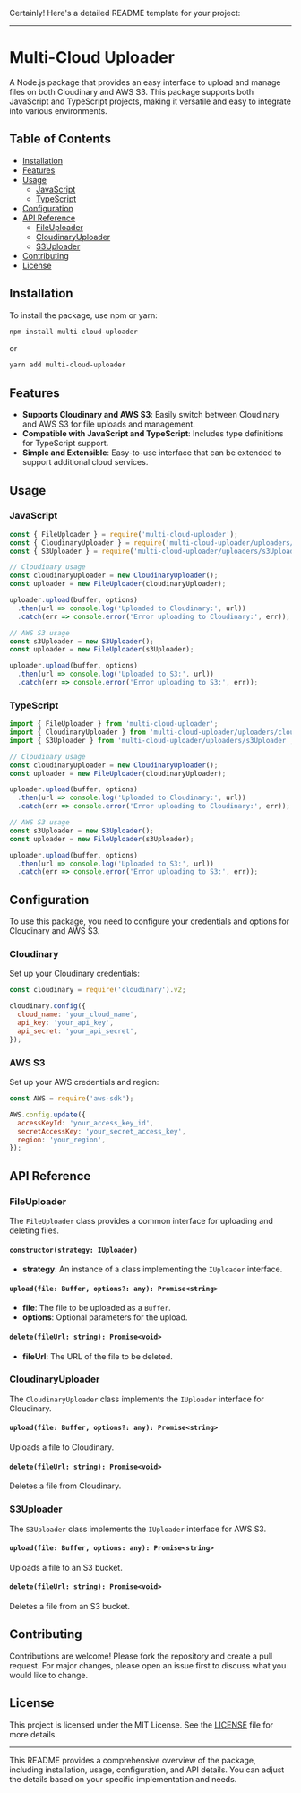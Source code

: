 Certainly! Here's a detailed README template for your project:

---

# Multi-Cloud Uploader

A Node.js package that provides an easy interface to upload and manage files on both Cloudinary and AWS S3. This package supports both JavaScript and TypeScript projects, making it versatile and easy to integrate into various environments.

## Table of Contents

- [Installation](#installation)
- [Features](#features)
- [Usage](#usage)
  - [JavaScript](#javascript)
  - [TypeScript](#typescript)
- [Configuration](#configuration)
- [API Reference](#api-reference)
  - [FileUploader](#fileuploader)
  - [CloudinaryUploader](#cloudinaryuploader)
  - [S3Uploader](#s3uploader)
- [Contributing](#contributing)
- [License](#license)

## Installation

To install the package, use npm or yarn:

```bash
npm install multi-cloud-uploader
```

or

```bash
yarn add multi-cloud-uploader
```

## Features

- **Supports Cloudinary and AWS S3**: Easily switch between Cloudinary and AWS S3 for file uploads and management.
- **Compatible with JavaScript and TypeScript**: Includes type definitions for TypeScript support.
- **Simple and Extensible**: Easy-to-use interface that can be extended to support additional cloud services.

## Usage

### JavaScript

```javascript
const { FileUploader } = require('multi-cloud-uploader');
const { CloudinaryUploader } = require('multi-cloud-uploader/uploaders/cloudinaryUploader');
const { S3Uploader } = require('multi-cloud-uploader/uploaders/s3Uploader');

// Cloudinary usage
const cloudinaryUploader = new CloudinaryUploader();
const uploader = new FileUploader(cloudinaryUploader);

uploader.upload(buffer, options)
  .then(url => console.log('Uploaded to Cloudinary:', url))
  .catch(err => console.error('Error uploading to Cloudinary:', err));

// AWS S3 usage
const s3Uploader = new S3Uploader();
const uploader = new FileUploader(s3Uploader);

uploader.upload(buffer, options)
  .then(url => console.log('Uploaded to S3:', url))
  .catch(err => console.error('Error uploading to S3:', err));
```

### TypeScript

```typescript
import { FileUploader } from 'multi-cloud-uploader';
import { CloudinaryUploader } from 'multi-cloud-uploader/uploaders/cloudinaryUploader';
import { S3Uploader } from 'multi-cloud-uploader/uploaders/s3Uploader';

// Cloudinary usage
const cloudinaryUploader = new CloudinaryUploader();
const uploader = new FileUploader(cloudinaryUploader);

uploader.upload(buffer, options)
  .then(url => console.log('Uploaded to Cloudinary:', url))
  .catch(err => console.error('Error uploading to Cloudinary:', err));

// AWS S3 usage
const s3Uploader = new S3Uploader();
const uploader = new FileUploader(s3Uploader);

uploader.upload(buffer, options)
  .then(url => console.log('Uploaded to S3:', url))
  .catch(err => console.error('Error uploading to S3:', err));
```

## Configuration

To use this package, you need to configure your credentials and options for Cloudinary and AWS S3.

### Cloudinary

Set up your Cloudinary credentials:

```javascript
const cloudinary = require('cloudinary').v2;

cloudinary.config({
  cloud_name: 'your_cloud_name',
  api_key: 'your_api_key',
  api_secret: 'your_api_secret',
});
```

### AWS S3

Set up your AWS credentials and region:

```javascript
const AWS = require('aws-sdk');

AWS.config.update({
  accessKeyId: 'your_access_key_id',
  secretAccessKey: 'your_secret_access_key',
  region: 'your_region',
});
```

## API Reference

### FileUploader

The `FileUploader` class provides a common interface for uploading and deleting files.

#### `constructor(strategy: IUploader)`

- **strategy**: An instance of a class implementing the `IUploader` interface.

#### `upload(file: Buffer, options?: any): Promise<string>`

- **file**: The file to be uploaded as a `Buffer`.
- **options**: Optional parameters for the upload.

#### `delete(fileUrl: string): Promise<void>`

- **fileUrl**: The URL of the file to be deleted.

### CloudinaryUploader

The `CloudinaryUploader` class implements the `IUploader` interface for Cloudinary.

#### `upload(file: Buffer, options?: any): Promise<string>`

Uploads a file to Cloudinary.

#### `delete(fileUrl: string): Promise<void>`

Deletes a file from Cloudinary.

### S3Uploader

The `S3Uploader` class implements the `IUploader` interface for AWS S3.

#### `upload(file: Buffer, options: any): Promise<string>`

Uploads a file to an S3 bucket.

#### `delete(fileUrl: string): Promise<void>`

Deletes a file from an S3 bucket.

## Contributing

Contributions are welcome! Please fork the repository and create a pull request. For major changes, please open an issue first to discuss what you would like to change.

## License

This project is licensed under the MIT License. See the [LICENSE](LICENSE) file for more details.

---

This README provides a comprehensive overview of the package, including installation, usage, configuration, and API details. You can adjust the details based on your specific implementation and needs.

<!-- npx ts-node src/index.ts
 -->